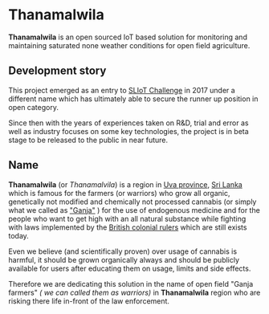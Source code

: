 # Thanamalwila #
**Thanamalwila** is an open sourced IoT based solution for monitoring and maintaining saturated none weather conditions for open field agriculture.

## Development story ##
This project emerged as an entry to [SLIoT Challenge](https://sliot.cse.mrt.ac.lk/) in 2017 under a different name which has ultimately able to secure the runner up position in open category.

Since then with the years of experiences taken on R&D, trial and error as well as industry focuses on some key technologies, the project is in beta stage to be released to the public in near future.

## Name ##
**Thanamalwila** (or *Thanamalvila*) is a region in [Uva province](https://en.wikipedia.org/wiki/Uva_Province), [Sri Lanka](https://en.wikipedia.org/wiki/Sri_Lanka) which is famous for the farmers (or warriors) who grow all organic, genetically not modified and chemically not processed cannabis (or simply what we called as ["Ganja"](https://en.wikipedia.org/wiki/Ganja) ) for the use of endogenous medicine and for the people who want to get high with an all natural substance while fighting with laws implemented by the [British colonial rulers](https://en.wikipedia.org/wiki/British_Ceylon) which are still exists today.

Even we believe (and scientifically proven) over usage of cannabis is harmful, it should be grown organically always and should be publicly available for users after educating them on usage, limits and side effects.

Therefore we are dedicating this solution in the name of open field "Ganja farmers" *( we can called them as warriors)* in **Thanamalwila** region who are risking there life in-front of the law enforcement.

